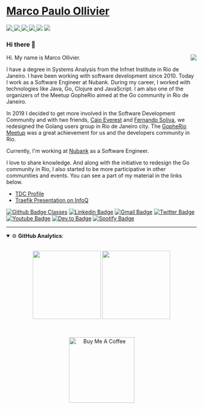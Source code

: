 # [Marco Paulo Ollivier](https://ollivier.com.br)

<a href="https://github.com/marcopollivier/whoamiclojure">
  <img src="https://img.shields.io/badge/-Clojure-5881D8?style=flat-square&logo=clojure&logoColor=white">
</a>
<a href="https://github.com/marcopollivier/whoamigo">
  <img src="https://img.shields.io/badge/-Go-00ADD8?style=flat-square&logo=go&logoColor=white">
</a>
<a href="https://github.com/marcopollivier/whoamivertx">
  <img src="http://img.shields.io/badge/-Java-007396?style=flat-square&logo=java&logoColor=white">
</a>
<a href="https://github.com/marcopollivier/whoaminode">
  <img src="http://img.shields.io/badge/-JavaScript-F7DF1E?style=flat-square&logo=JavaScript&logoColor=white">
</a>
<a href=""><img src="http://img.shields.io/badge/-Terraform-623CE4?style=flat-square&logo=Terraform&logoColor=white"></a>
<a href=""><img src="http://img.shields.io/badge/-Ansible-171615?style=flat-square&logo=Ansible&logoColor=white"></a>

### Hi there 👋

<div>  
  <img align="right" src="https://media.tenor.com/images/523867fba2a5e8e32703d916728e02bf/tenor.gif"/>
  
  <p>Hi. My name is Marco Ollivier.</p>

  <p>
    I have a degree in Systems Analysis from the Infnet Institute in Rio de Janeiro. 
    I have been working with software development since 2010. 
    Today I work as a Software Engineer at Nubank. 
    During my career, I worked with technologies like Java, Go, Clojure and JavaScript. 
    I am also one of the organizers of the Meetup GopheRio aimed at the Go community in Rio de Janeiro.
  </p>
</div>

In 2019 I decided to get more involved in the Software Development Community and with two friends, [Caio Everest](https://github.com/caioeverest) and [Fernando Soliva](https://github.com/solivaf), we redesigned the Golang users group in Rio de Janeiro city. 
The [GopheRio Meetup](https://www.meetup.com/GopheRio/) was a great achievement for us and the developers community in Rio.

<p>Currently, I'm working at <a href="https://www.nubank.com.br">Nubank</a> as a Software Engineer.</p>

<p>
  I love to share knowledge.
  And along with the initiative to redesign the Go community in Rio, 
  I also started to be more participative in other communities and events.
  You can see a part of my material in the links below.

  - [TDC Profile](https://thedevconf.com/palestrante/marco-ollivier) 
  - [Traefik Presentation on InfoQ](https://www.infoq.com/br/presentations/traefik-proxy-poderoso-confiavel-producao/?itm_source=infoq&itm_campaign=user_page&itm_medium=link)
</p>


[![Github Badge Classes](https://img.shields.io/badge/-Github%20Classes-000?style=flat-square&logo=Github&logoColor=white&link=https://github.com/marcopollivier-classes)](https://github.com/marcopollivier-classes)
[![Linkedin Badge](https://img.shields.io/badge/-LinkedIn-blue?style=flat-square&logo=Linkedin&logoColor=white&link=https://www.linkedin.com/in/marcopollivier/)](https://www.linkedin.com/in/marcopollivier/)
[![Gmail Badge](https://img.shields.io/badge/-Gmail-c14438?style=flat-square&logo=Gmail&logoColor=white&link=mailto:mollivier.dev@gmail.com)](mailto:mollivier.dev@gmail.com/)
[![Twitter Badge](https://img.shields.io/badge/-Twitter-1DA1F2?style=flat-square&logo=Twitter&logoColor=white&link=https://twitter.com/marcopollivier)](https://twitter.com/marcopollivier)
[![Youtube Badge](https://img.shields.io/badge/-Youtube-FF0000?style=flat-square&logo=Youtube&logoColor=white&link=https://youtube.com/marcopollivier)](https://youtube.com/marcopollivier)
[![Dev.to Badge](https://img.shields.io/badge/-Dev.to-363D44?style=flat-square&logo=Dev.to&logoColor=white&link=https://dev.to/marcopollivier)](https://dev.to/marcopollivier)
[![Spotify Badge](https://img.shields.io/badge/-Spotify-1ED760?style=flat-square&amp;labelColor=fff&amp;logo=Spotify&link=https://open.spotify.com/user/marcopollivier)](https://open.spotify.com/user/marcopollivier)

--- 

<details open>
    <summary>⚙ <b>GitHub Analytics</b>: </summary>
    <br>
    <p align="center">
        <img height="180em" src="https://github-readme-stats-eight-theta.vercel.app/api?username=marcopollivier&show_icons=true&theme=tokyonight&include_all_commits=true&count_private=true"/>
        <img height="180em" src="https://github-readme-stats-eight-theta.vercel.app/api/top-langs/?username=marcopollivier&layout=compact&langs_count=8&theme=tokyonight&include_all_commits=true&count_private=true"/>
    </p>
</details>

<br>

<p align="center">
    <a href="https://www.buymeacoffee.com/marcopollivier" target="_blank">
        <img src="https://az743702.vo.msecnd.net/cdn/kofi3.png?v=a" alt="Buy Me A Coffee" width="173em">
    </a>
</p>


<!--
https://shields.io/category/social
https://simpleicons.org/
-->
